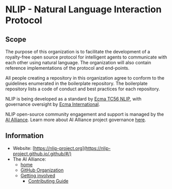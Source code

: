 # NLIP - Natural Language Interaction Protocol

## Scope

The purpose of this organization is to facilitate the development of a royalty-free open source protocol for intelligent agents to communicate with each other using natural language. The organization will also contain reference implementations of the protocol and end-points.  

All people creating a repository in this organization agree to conform to the guidelines enumerated in the boilerplate repository. 
The boilerplate repository lists a code of conduct and best practices for each repository. 

NLIP is being developed as a standard by [Ecma TC56 NLIP](https://ecma-international.org/technical-committees/tc56/), with governance oversight by [Ecma International](https://ecma-international.org/). 

NLIP open-source community engagement and support is managed by the [AI Alliance](https://thealliance.ai). Learn more about AI Alliance project governance [here](https://thealliance.ai/governance).

## Information

- Website: [https://nlip-project.org](https://nlip-project.github.io/.github/#/)
- The AI Alliance:
  - [home](https://thealliance.ai)
  - [GitHub Organization](https://github.com/The-AI-Alliance/)
  - [Getting involved](https://thealliance.ai/community)
    - [Contributing Guide](https://github.com/The-AI-Alliance/community/CONTRIBUTING.md)

